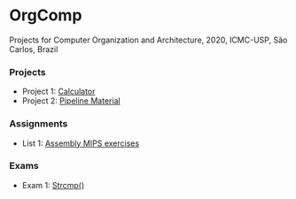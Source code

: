 # OrgComp
Projects for Computer Organization and Architecture, 2020, ICMC-USP, São Carlos, Brazil

### Projects
- Project 1: [Calculator](https://github.com/yasmin-araujo/OrgComp/tree/master/Trabalho1)
- Project 2: [Pipeline Material](https://github.com/yasmin-araujo/OrgComp/tree/master/Trabalho2)

### Assignments
- List 1:  [Assembly MIPS exercises](https://github.com/yasmin-araujo/OrgComp/tree/master/Lista1)

### Exams
- Exam 1: [Strcmp()](https://github.com/yasmin-araujo/OrgComp/tree/master/Avaliacao1)